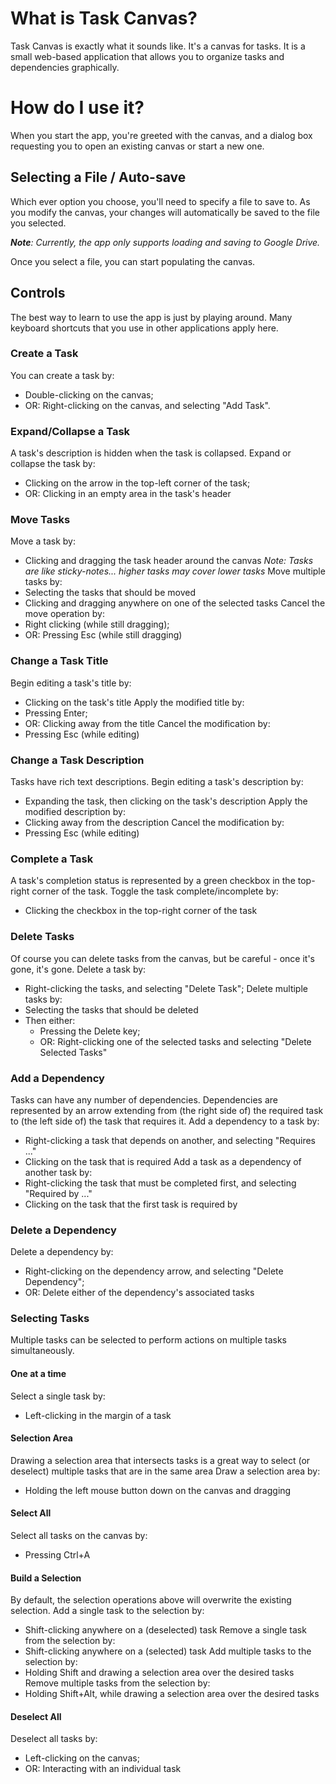 # What is Task Canvas?
Task Canvas is exactly what it sounds like. It's a canvas for tasks. It is a small web-based application that allows you to organize tasks and dependencies graphically.

# How do I use it?
When you start the app, you're greeted with the canvas, and a dialog box requesting you to open an existing canvas or start a new one.

## Selecting a File / Auto-save
Which ever option you choose, you'll need to specify a file to save to. As you modify the canvas, your changes will automatically be saved to the file you selected.

***Note**: Currently, the app only supports loading and saving to Google Drive.*

Once you select a file, you can start populating the canvas.

## Controls
The best way to learn to use the app is just by playing around. Many keyboard shortcuts that you use in other applications apply here.

### Create a Task
You can create a task by:
- Double-clicking on the canvas;
- OR: Right-clicking on the canvas, and selecting "Add Task".

### Expand/Collapse a Task
A task's description is hidden when the task is collapsed.
Expand or collapse the task by:
- Clicking on the arrow in the top-left corner of the task;
- OR: Clicking in an empty area in the task's header

### Move Tasks
Move a task by:
- Clicking and dragging the task header around the canvas
  *Note: Tasks are like sticky-notes... higher tasks may cover lower tasks*
Move multiple tasks by:
- Selecting the tasks that should be moved
- Clicking and dragging anywhere on one of the selected tasks
Cancel the move operation by:
- Right clicking (while still dragging);
- OR: Pressing Esc (while still dragging)

### Change a Task Title
Begin editing a task's title by:
- Clicking on the task's title
Apply the modified title by:
- Pressing Enter;
- OR: Clicking away from the title
Cancel the modification by:
- Pressing Esc (while editing)

### Change a Task Description
Tasks have rich text descriptions.
Begin editing a task's description by:
- Expanding the task, then clicking on the task's description
Apply the modified description by:
- Clicking away from the description
Cancel the modification by:
- Pressing Esc (while editing)

### Complete a Task
A task's completion status is represented by a green checkbox in the top-right corner of the task.
Toggle the task complete/incomplete by:
- Clicking the checkbox in the top-right corner of the task

### Delete Tasks
Of course you can delete tasks from the canvas, but be careful - once it's gone, it's gone.
Delete a task by:
- Right-clicking the tasks, and selecting "Delete Task";
Delete multiple tasks by:
- Selecting the tasks that should be deleted
- Then either:
	- Pressing the Delete key;
	- OR: Right-clicking one of the selected tasks and selecting "Delete Selected Tasks"

### Add a Dependency
Tasks can have any number of dependencies. Dependencies are represented by an arrow extending from (the right side of) the required task to (the left side of) the task that requires it.
Add a dependency to a task by:
- Right-clicking a task that depends on another, and selecting "Requires ..."
- Clicking on the task that is required
Add a task as a dependency of another task by:
- Right-clicking the task that must be completed first, and selecting "Required by ..."
- Clicking on the task that the first task is required by

### Delete a Dependency
Delete a dependency by:
- Right-clicking on the dependency arrow, and selecting "Delete Dependency";
- OR: Delete either of the dependency's associated tasks

### Selecting Tasks
Multiple tasks can be selected to perform actions on multiple tasks simultaneously.
#### One at a time
Select a single task by:
- Left-clicking in the margin of a task
#### Selection Area
Drawing a selection area that intersects tasks is a great way to select (or deselect) multiple tasks that are in the same area
Draw a selection area by:
- Holding the left mouse button down on the canvas and dragging
#### Select All
Select all tasks on the canvas by:
- Pressing Ctrl+A
#### Build a Selection
By default, the selection operations above will overwrite the existing selection.
Add a single task to the selection by:
- Shift-clicking anywhere on a (deselected) task
Remove a single task from the selection by:
- Shift-clicking anywhere on a (selected) task
Add multiple tasks to the selection by:
- Holding Shift and drawing a selection area over the desired tasks
Remove multiple tasks from the selection by:
- Holding Shift+Alt, while drawing a selection area over the desired tasks
#### Deselect All
Deselect all tasks by:
- Left-clicking on the canvas;
- OR: Interacting with an individual task